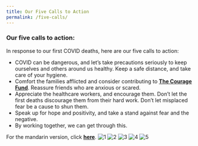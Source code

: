 ```yaml
---
title: Our Five Calls to Action
permalink: /five-calls/
---
```


### Our five calls to action:

In response to our first COVID deaths, here are our five calls to action:
- COVID can be dangerous, and let’s take precautions seriously to keep ourselves and others around us healthy. Keep a safe distance, and take care of your hygiene.
- Comfort the families afflicted and consider contributing to **[The Courage Fund](https://www.giving.sg/community-chest/thecouragefund)**. Reassure friends who are anxious or scared.
- Appreciate the healthcare workers, and encourage them. Don’t let the first deaths discourage them from their hard work. Don’t let misplaced fear be a cause to shun them. 
- Speak up for hope and positivity, and take a stand against fear and the negative. 
- By working together, we can get through this.

For the mandarin version, click **[here](/five-calls-chi/)**. 
![1](/images/GUM-01/1.jpg)
![2](/images/GUM-01/2.jpg)
![3](/images/GUM-01/3.jpg)
![4](/images/GUM-01/4.jpg)
![5](/images/GUM-01/5.jpg)
